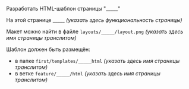 Разработать HTML-шаблон страницы "_____"

На этой странице _____ *(указать здесь функциональность страницы)*

Макет можно найти в файле `layouts/_____/layout.png` *(указать здесь имя страницы транслитом)*

Шаблон должен быть размещён:
- в папке `first/templates/_____html` *(указать здесь имя страницы транслитом)*
- в ветке `feature/_____/html` *(указать здесь имя страницы транслитом)*
